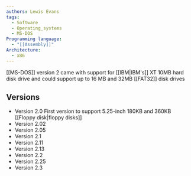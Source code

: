 ```yaml
---
authors: Lewis Evans
tags:
  - Software
  - Operating_systems
  - MS-DOS
Programming language:
  - "[[Assembly]]"
Architecture:
  - x86
---
```

[[MS-DOS]] version 2 came with support for [[IBM|IBM's]] XT 10MB hard disk drive and could support up to 16 MB and 32MB [[FAT32]] disk drives

## Versions
- Version 2.0 First version to support 5.25-inch 180KB and  360KB [[Floppy disk|floppy disks]]
- Version 2.02
- Version 2.05
- Version 2.1
- Version 2.11
- Version 2.13
- Version 2.2
- Version 2.25
- Version 2.3